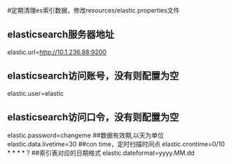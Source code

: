 #定期清理es索引数据，修改resources/elastic.properties文件
## elasticsearch服务器地址
elastic.url=http://10.1.236.88:9200
## elasticsearch访问账号，没有则配置为空
elastic.user=elastic
## elasticsearch访问口令，没有则配置为空
elastic.password=changeme
##数据有效期,以天为单位
elastic.data.livetime=30
##con time，定时扫描时间点
elastic.crontime=0/10 * * * * ?
##索引表对应的日期格式
elastic.dateformat=yyyy.MM.dd
